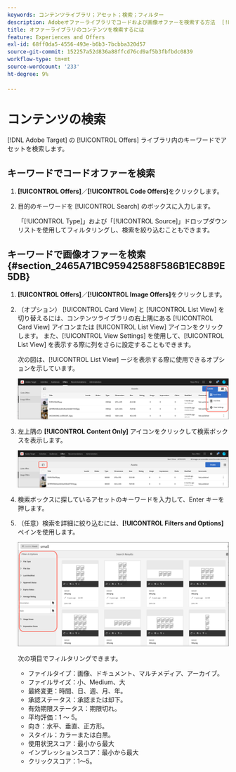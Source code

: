 ```yaml
---
keywords: コンテンツライブラリ；アセット；検索；フィルター
description: Adobeオファーライブラリでコードおよび画像オファーを検索する方法  [!DNL Target]  説明します。
title: オファーライブラリのコンテンツを検索するには
feature: Experiences and Offers
exl-id: 68ff0da5-4556-493e-b6b3-7bcbba320d57
source-git-commit: 152257a52d836a88ffcd76cd9af5b3fbfbdc0839
workflow-type: tm+mt
source-wordcount: '233'
ht-degree: 9%

---
```


# コンテンツの検索

[!DNL Adobe Target] の [!UICONTROL Offers] ライブラリ内のキーワードでアセットを検索します。

## キーワードでコードオファーを検索

1. **[!UICONTROL Offers]**／**[!UICONTROL Code Offers]**&#x200B;をクリックします。
1. 目的のキーワードを [!UICONTROL Search] のボックスに入力します。

   「[!UICONTROL Type]」および「[!UICONTROL Source]」ドロップダウンリストを使用してフィルタリングし、検索を絞り込むこともできます。

## キーワードで画像オファーを検索 {#section_2465A71BC95942588F586B1EC8B9E5DB}

1. **[!UICONTROL Offers]**／**[!UICONTROL Image Offers]**&#x200B;をクリックします。

1. （オプション） [!UICONTROL Card View] と [!UICONTROL List View] を切り替えるには、コンテンツライブラリの右上隅にある [!UICONTROL Card View] アイコンまたは [!UICONTROL List View] アイコンをクリックします。 また、[!UICONTROL View Settings] を使用して、[!UICONTROL List View] を表示する際に列をさらに設定することもできます。

   次の図は、[!UICONTROL List View] ージを表示する際に使用できるオプションを示しています。

   ![ リスト表示オプション ](/help/main/c-experiences/c-manage-content/assets/view-settings-options.png)

1. 左上隅の **[!UICONTROL Content Only]** アイコンをクリックして検索ボックスを表示します。

   ![ コンテンツのみオプション ](/help/main/c-experiences/c-manage-content/assets/content-only.png)

1. 検索ボックスに探しているアセットのキーワードを入力して、Enter キーを押します。

1. （任意）検索を詳細に絞り込むには、**[!UICONTROL Filters and Options]** ペインを使用します。

   ![ フィルターとオプション ペイン ](/help/main/c-experiences/c-manage-content/assets/filter-and-options.png)

   次の項目でフィルタリングできます。

   * ファイルタイプ：画像、ドキュメント、マルチメディア、アーカイブ。
   * ファイルサイズ：小、Medium、大
   * 最終変更：時間、日、週、月、年。
   * 承認ステータス：承認または却下。
   * 有効期限ステータス：期限切れ。
   * 平均評価：1 ～ 5。
   * 向き：水平、垂直、正方形。
   * スタイル：カラーまたは白黒。
   * 使用状況スコア：最小から最大
   * インプレッションスコア：最小から最大
   * クリックスコア：1～5。
